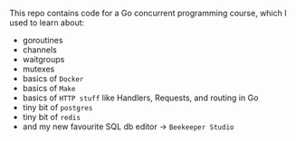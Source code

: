 This repo contains code for a Go concurrent programming course, which I used to learn about:
* goroutines
* channels
* waitgroups
* mutexes
* basics of `Docker`
* basics of `Make`
* basics of `HTTP stuff` like Handlers, Requests, and routing in Go
* tiny bit of `postgres`
* tiny bit of `redis`
* and my new favourite SQL db editor -> `Beekeeper Studio`
